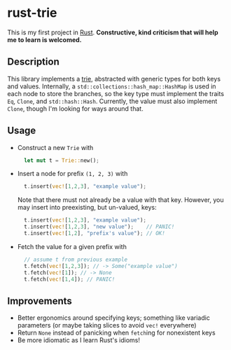 # rust-trie

This is my first project in [Rust](rust-lang.org). **Constructive, kind criticism that will help me to learn is welcomed.**

## Description

This library implements a [trie](https://en.wikipedia.org/wiki/Trie), abstracted with generic types for both keys and values. Internally, a `std::collections::hash_map::HashMap` is used in each node to store the branches, so the key type must implement the traits `Eq`, `Clone`, and `std::hash::Hash`. Currently, the value must also implement `Clone`, though I'm looking for ways around that.

## Usage

* Construct a new `Trie` with

  ```rust
	let mut t = Trie::new();
  ```
  
* Insert a node for prefix `(1, 2, 3)` with

  ```rust
	t.insert(vec![1,2,3], "example value");
  ```
  
  Note that there must not already be a value with that key. However, you may insert into preexisting, but un-valued, keys:
 
  ```rust
	t.insert(vec![1,2,3], "example value");
	t.insert(vec![1,2,3], "new value");    // PANIC!
	t.insert(vec![1,2], "prefix's value"); // OK!
  ```
* Fetch the value for a given prefix with
  
  ```rust
	// assume t from previous example
	t.fetch(vec![1,2,3]); // -> Some("example value")
	t.fetch(vec![1]); // -> None
	t.fetch(vec![1,4]); // PANIC!
  ```

## Improvements
* Better ergonomics around specifying keys; something like variadic parameters (or maybe taking slices to avoid `vec!` everywhere)
* Return `None` instead of panicking when `fetch`ing for nonexistent keys
* Be more idiomatic as I learn Rust's idioms!
